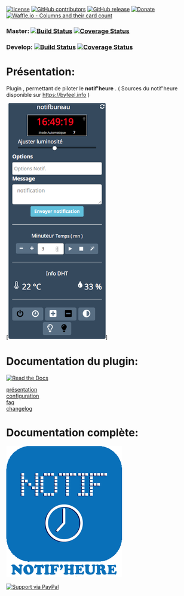 [![license](https://img.shields.io/github/license/NextDom/plugin-NotifHeure.svg)](./LICENSE) [![GitHub contributors](https://img.shields.io/github/contributors/NextDom/plugin-NotifHeure.svg)](../../graphs/contributors) [![GitHub release](https://img.shields.io/github/release/NextDom/plugin-NotifHeure.svg)](../../releases) [![Donate](https://img.shields.io/badge/Donate-PayPal-green.svg)](https://www.paypal.me/byfeel) [![Waffle.io - Columns and their card count](https://badge.waffle.io/NextDom/plugin-NotifHeure.svg?columns=all)](https://waffle.io/NextDom/plugin-NotifHeure)

### Master: [![Build Status](https://travis-ci.org/NextDom/plugin-NotifHeure.svg?branch=master)](https://travis-ci.org/NextDom/plugin-NotifHeure)  [![Coverage Status](https://coveralls.io/repos/github/NextDom/plugin-NotifHeure/badge.svg?branch=master)](https://coveralls.io/github/NextDom/plugin-NotifHeure?branch=master)

### Develop: [![Build Status](https://travis-ci.org/NextDom/plugin-NotifHeure.svg?branch=develop)](https://travis-ci.org/NextDom/plugin-NotifHeure)  [![Coverage Status](https://coveralls.io/repos/github/NextDom/plugin-NotifHeure/badge.svg?branch=develop)](https://coveralls.io/github/NextDom/plugin-NotifHeure?branch=develop)

# Présentation:

Plugin , permettant de piloter le **notif'heure** . ( Sources du notif'heure disponible sur https://byfeel.info )

  [![Widget NotifHeure](docs/images/widgetNotif2.png)]


# Documentation du plugin:
[![Read the Docs](https://img.shields.io/readthedocs/pip.svg)](docs/fr_FR/presentation.md)

[présentation](docs/fr_FR/presentation.md)  
[configuration](docs/fr_FR/configuration.md)  
[faq](docs/fr_FR/faq.md)   
[changelog](docs/fr_FR/changelog.md)

# Documentation complète:

[![Read the Docs](plugin_info/NotifHeure_icon.png)](https://NextDom.github.io/plugin-NotifHeure)


[![Support via PayPal](https://cdn.rawgit.com/twolfson/paypal-github-button/1.0.0/dist/button.svg)](https://www.paypal.me/byfeel/)
